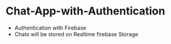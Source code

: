 # Chat-App-with-Authentication
- Authentication with Firebase
- Chats will be stored on Realtime firebase Storage

